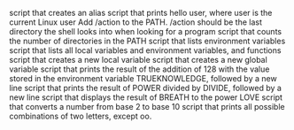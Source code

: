 script that creates an alias
script that prints hello user, where user is the current Linux user
Add /action to the PATH. /action should be the last directory the shell looks into when looking for a program
script that counts the number of directories in the PATH
script that lists environment variables
script that lists all local variables and environment variables, and functions
script that creates a new local variable
script that creates a new global variable
script that prints the result of the addition of 128 with the value stored in the environment variable TRUEKNOWLEDGE, followed by a new line
script that prints the result of POWER divided by DIVIDE, followed by a new line
script that displays the result of BREATH to the power LOVE
script that converts a number from base 2 to base 10
script that prints all possible combinations of two letters, except oo.
